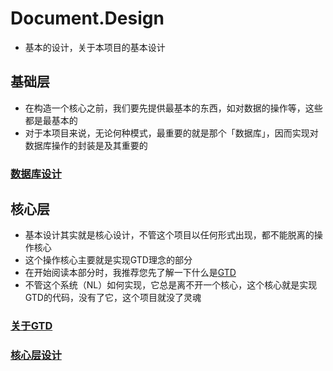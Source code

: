 # Document.Design
- 基本的设计，关于本项目的基本设计



## 基础层

- 在构造一个核心之前，我们要先提供最基本的东西，如对数据的操作等，这些都是最基本的
- 对于本项目来说，无论何种模式，最重要的就是那个「数据库」，因而实现对数据库操作的封装是及其重要的

### [数据库设计](/design/database.md)



## 核心层

- 基本设计其实就是核心设计，不管这个项目以任何形式出现，都不能脱离的操作核心
- 这个操作核心主要就是实现GTD理念的部分
- 在开始阅读本部分时，我推荐您先了解一下什么是[GTD](/design/GTD.md)
- 不管这个系统（NL）如何实现，它总是离不开一个核心，这个核心就是实现GTD的代码，没有了它，这个项目就没了灵魂

### [关于GTD](/design/GTD.md)

### [核心层设计](/design/core.md)







